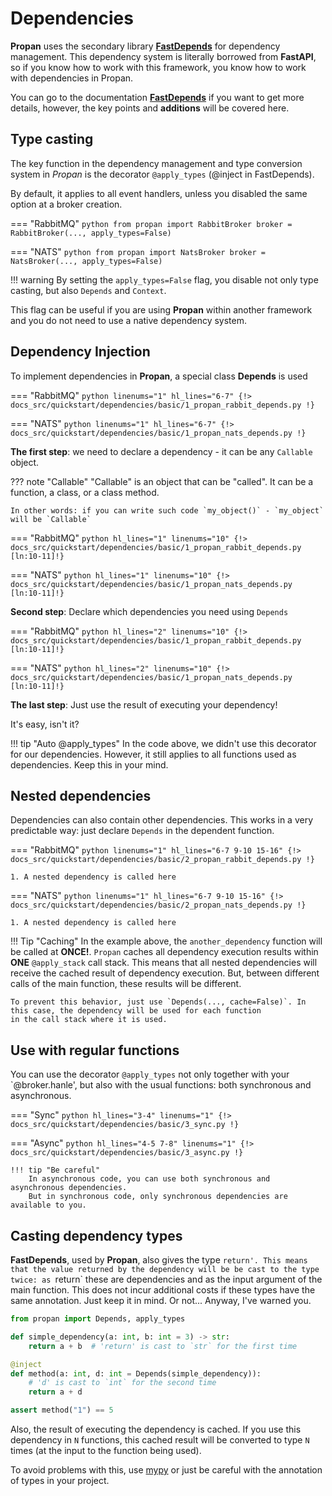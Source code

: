 # Dependencies 

**Propan** uses the secondary library [**FastDepends**](https://lancetnik.github.io/FastDepends/) for dependency management.
This dependency system is literally borrowed from **FastAPI**, so if you know how to work with this framework, you know how to work with dependencies in Propan.

You can go to the documentation [**FastDepends**](https://lancetnik.github.io/FastDepends/) if you want to get more details, however, the key points and **additions** will be covered here.

## Type casting

The key function in the dependency management and type conversion system in *Propan* is the decorator `@apply_types` (@inject in FastDepends).

By default, it applies to all event handlers, unless you disabled the same option at a broker creation.

=== "RabbitMQ"
    ```python
    from propan import RabbitBroker
    broker = RabbitBroker(..., apply_types=False)
    ```

=== "NATS"
    ```python
    from propan import NatsBroker
    broker = NatsBroker(..., apply_types=False)
    ```

!!! warning
    By setting the `apply_types=False` flag, you disable not only type casting, but also `Depends` and `Context`.

This flag can be useful if you are using **Propan** within another framework and you do not need to use
a native dependency system.

## Dependency Injection

To implement dependencies in **Propan**, a special class **Depends** is used

=== "RabbitMQ"
    ```python linenums="1" hl_lines="6-7"
    {!> docs_src/quickstart/dependencies/basic/1_propan_rabbit_depends.py !}
    ```

=== "NATS"
    ```python linenums="1" hl_lines="6-7"
    {!> docs_src/quickstart/dependencies/basic/1_propan_nats_depends.py !}
    ```

**The first step**: we need to declare a dependency - it can be any `Callable` object.

??? note "Callable"
"Callable" is an object that can be "called". It can be a function, a class, or a class method.

    In other words: if you can write such code `my_object()` - `my_object` will be `Callable`

=== "RabbitMQ"
    ```python hl_lines="1" linenums="10"
    {!> docs_src/quickstart/dependencies/basic/1_propan_rabbit_depends.py [ln:10-11]!}
    ```

=== "NATS"
    ```python hl_lines="1" linenums="10"
    {!> docs_src/quickstart/dependencies/basic/1_propan_nats_depends.py [ln:10-11]!}
    ```

**Second step**: Declare which dependencies you need using `Depends`

=== "RabbitMQ"
    ```python hl_lines="2" linenums="10"
    {!> docs_src/quickstart/dependencies/basic/1_propan_rabbit_depends.py [ln:10-11]!}
    ```

=== "NATS"
    ```python hl_lines="2" linenums="10"
    {!> docs_src/quickstart/dependencies/basic/1_propan_nats_depends.py [ln:10-11]!}
    ```

**The last step**: Just use the result of executing your dependency!

It's easy, isn't it?

!!! tip "Auto @apply_types"
    In the code above, we didn't use this decorator for our dependencies. However, it still applies
    to all functions used as dependencies. Keep this in your mind. 

## Nested dependencies

Dependencies can also contain other dependencies. This works in a very predictable way: just declare
`Depends` in the dependent function.

=== "RabbitMQ"
    ```python linenums="1" hl_lines="6-7 9-10 15-16"
    {!> docs_src/quickstart/dependencies/basic/2_propan_rabbit_depends.py !}
    ```

    1. A nested dependency is called here

=== "NATS"
    ```python linenums="1" hl_lines="6-7 9-10 15-16"
    {!> docs_src/quickstart/dependencies/basic/2_propan_nats_depends.py !}
    ```

    1. A nested dependency is called here

!!! Tip "Caching"
    In the example above, the `another_dependency` function will be called at **ONCE!**.
    `Propan` caches all dependency execution results within **ONE** `@apply_stack` call stack.
    This means that all nested dependencies will receive the cached result of dependency execution.
    But, between different calls of the main function, these results will be different.

    To prevent this behavior, just use `Depends(..., cache=False)`. In this case, the dependency will be used for each function
    in the call stack where it is used.


## Use with regular functions

You can use the decorator `@apply_types` not only together with your `@broker.hanle', but also with the usual functions: both synchronous and asynchronous.

=== "Sync"
    ```python hl_lines="3-4" linenums="1"
    {!> docs_src/quickstart/dependencies/basic/3_sync.py !}
    ```

=== "Async"
    ```python hl_lines="4-5 7-8" linenums="1"
    {!> docs_src/quickstart/dependencies/basic/3_async.py !}
    ```

    !!! tip "Be careful"
        In asynchronous code, you can use both synchronous and asynchronous dependencies.
        But in synchronous code, only synchronous dependencies are available to you.

## Casting dependency types

**FastDepends**, used by **Propan**, also gives the type `return'. This means that the value returned by the dependency will be
be cast to the type twice: as `return` these are dependencies and as the input argument of the main function. This does not incur additional costs if
these types have the same annotation. Just keep it in mind. Or not... Anyway, I've warned you.

```python linenums="1"
from propan import Depends, apply_types

def simple_dependency(a: int, b: int = 3) -> str:
    return a + b  # 'return' is cast to `str` for the first time

@inject
def method(a: int, d: int = Depends(simple_dependency)):
    # 'd' is cast to `int` for the second time
    return a + d

assert method("1") == 5
```

Also, the result of executing the dependency is cached. If you use this dependency in `N` functions,
this cached result will be converted to type `N` times (at the input to the function being used).

To avoid problems with this, use [mypy](https://www.mypy-lang.org ) or just be careful with the annotation
of types in your project.